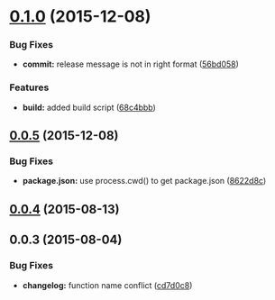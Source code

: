 <a name="0.1.0"></a>
# [0.1.0](https://github.com/gitawego/semantic-release-gitflow/compare/v0.0.5...v0.1.0) (2015-12-08)


### Bug Fixes

* **commit:** release message is not in right format ([56bd058](https://github.com/gitawego/semantic-release-gitflow/commit/56bd058))

### Features

* **build:** added build script ([68c4bbb](https://github.com/gitawego/semantic-release-gitflow/commit/68c4bbb))



<a name="0.0.5"></a>
## [0.0.5](https://github.com/gitawego/semantic-release-gitflow/compare/v0.0.4...v0.0.5) (2015-12-08)


### Bug Fixes

* **package.json:** use process.cwd() to get package.json ([8622d8c](https://github.com/gitawego/semantic-release-gitflow/commit/8622d8c))



<a name="0.0.4"></a>
## [0.0.4](https://github.com/gitawego/semantic-release-gitflow/compare/v0.0.3...v0.0.4) (2015-08-13)




<a name="0.0.3"></a>
## 0.0.3 (2015-08-04)


### Bug Fixes

* **changelog:** function name conflict ([cd7d0c8](https://github.com/gitawego/semantic-release-gitflow/commit/cd7d0c8))



